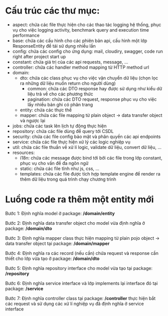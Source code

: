 # Cấu trúc các thư mục:
- aspect: chứa các file thực hiện cho các thao tác logging hệ thống, phục vụ cho việc logging activity, benchmark query and execution time performance
- base: chứa các cấu hình cho các phiên bản api, cấu hình một lớp ResponseEntity để tái sử dụng nhiều lần
- config: chứa các config cho ứng dụng: mail, cloudiry, swagger, code run right after project start up
- constant: chứa giá trị của các api requests, message, ...
- controller: chứa các handler method mapping từ HTTP method url
- domain:
  - dto: chứa các class phục vụ cho việc vận chuyển dữ liệu (chọn lọc ra những dữ liệu muốn return cho người dùng)
    - common: chứa các DTO response hay được sử dụng như kiểu dữ liệu trả về cho các phương thức
    - pagination: chứa các DTO request, response phục vụ cho việc lấy nhiều bản ghi có phân trang
  - entity: chứa các thực thể
  - mapper: chứa các file mapping từ plain object -> data transfer object và ngược lại
- jobs: chứa các task lên lịch tự động thực hiện
- repository: chứa các file dùng để query tới CSDL
- security: chứa các file config bảo mật và phân quyền các api endpoints
- service: chứa các file thực hiện xử lý các logic nghiệp vụ
- util: chứa các file thuần về xử lí logic, validate dữ liệu, convert dữ liệu, ...
- resources:
  - i18n: chứa các message được bind tới bởi các file trong lớp constant, phục vụ cho vấn đề đa ngôn ngữ
  - static: chứa các file tĩnh như js, css, ...
  - templates: chứa các file được tích hợp template engine để render ra thêm dữ liệu trong quá trình chạy chương trình
 
# Luồng code ra thêm một entity mới
Bước 1: Định nghĩa model ở package: **/domain/entity**

Bước 2: Định nghĩa data transfer object cho model vừa định nghĩa ở package: **/domain/dto**

Bước 3: Định nghĩa mapper class thực hiện mapping từ plain pojo object -> data transfer object tại package: **/domain/mapper**

Bước 4: Định nghĩa ra các record (nếu cần) chứa request và response cần thiết cho lớp vừa tạo ở package: **/domain/dto**

Bước 5: Định nghĩa repository interface cho model vừa tạo tại package: **/repository**

Bước 6: Định nghĩa service interface và lớp implements lại interface đó tại package: **/service**

Bước 7: Định nghĩa controller class tại package: **/controller** thực hiện bắt các request và sử dụng các xử lí nghiệp vụ đã định nghĩa ở service interface
